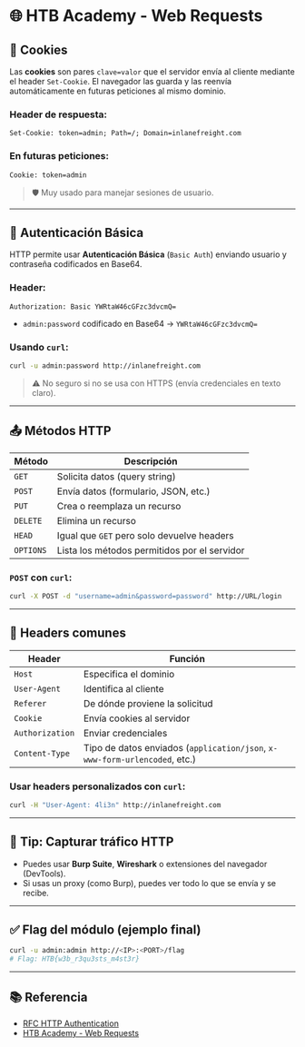 
# 🌐 HTB Academy - Web Requests

## 🧠 Cookies

Las **cookies** son pares `clave=valor` que el servidor envía al cliente mediante el header `Set-Cookie`. El navegador las guarda y las reenvía automáticamente en futuras peticiones al mismo dominio.

### Header de respuesta:
```
Set-Cookie: token=admin; Path=/; Domain=inlanefreight.com
```

### En futuras peticiones:
```
Cookie: token=admin
```

> 🛡️ Muy usado para manejar sesiones de usuario.

---

## 🔐 Autenticación Básica

HTTP permite usar **Autenticación Básica** (`Basic Auth`) enviando usuario y contraseña codificados en Base64.

### Header:
```
Authorization: Basic YWRtaW46cGFzc3dvcmQ=
```

- `admin:password` codificado en Base64 → `YWRtaW46cGFzc3dvcmQ=`

### Usando `curl`:
```bash
curl -u admin:password http://inlanefreight.com
```

> ⚠️ No seguro si no se usa con HTTPS (envía credenciales en texto claro).

---

## 📤 Métodos HTTP

| Método | Descripción |
|--------|-------------|
| `GET`  | Solicita datos (query string) |
| `POST` | Envía datos (formulario, JSON, etc.) |
| `PUT`  | Crea o reemplaza un recurso |
| `DELETE` | Elimina un recurso |
| `HEAD` | Igual que `GET` pero solo devuelve headers |
| `OPTIONS` | Lista los métodos permitidos por el servidor |

### `POST` con `curl`:
```bash
curl -X POST -d "username=admin&password=password" http://URL/login
```

---

## 🧾 Headers comunes

| Header         | Función                                 |
|----------------|------------------------------------------|
| `Host`         | Especifica el dominio                    |
| `User-Agent`   | Identifica al cliente                    |
| `Referer`      | De dónde proviene la solicitud           |
| `Cookie`       | Envía cookies al servidor                |
| `Authorization`| Enviar credenciales                      |
| `Content-Type` | Tipo de datos enviados (`application/json`, `x-www-form-urlencoded`, etc.) |

### Usar headers personalizados con `curl`:
```bash
curl -H "User-Agent: 4li3n" http://inlanefreight.com
```

---

## 📌 Tip: Capturar tráfico HTTP

- Puedes usar **Burp Suite**, **Wireshark** o extensiones del navegador (DevTools).
- Si usas un proxy (como Burp), puedes ver todo lo que se envía y se recibe.

---

## ✅ Flag del módulo (ejemplo final)

```bash
curl -u admin:admin http://<IP>:<PORT>/flag
# Flag: HTB{w3b_r3qu3sts_m4st3r}
```

---

## 📚 Referencia

- [RFC HTTP Authentication](https://datatracker.ietf.org/doc/html/rfc7617)
- [HTB Academy - Web Requests](https://academy.hackthebox.com/module/35)
